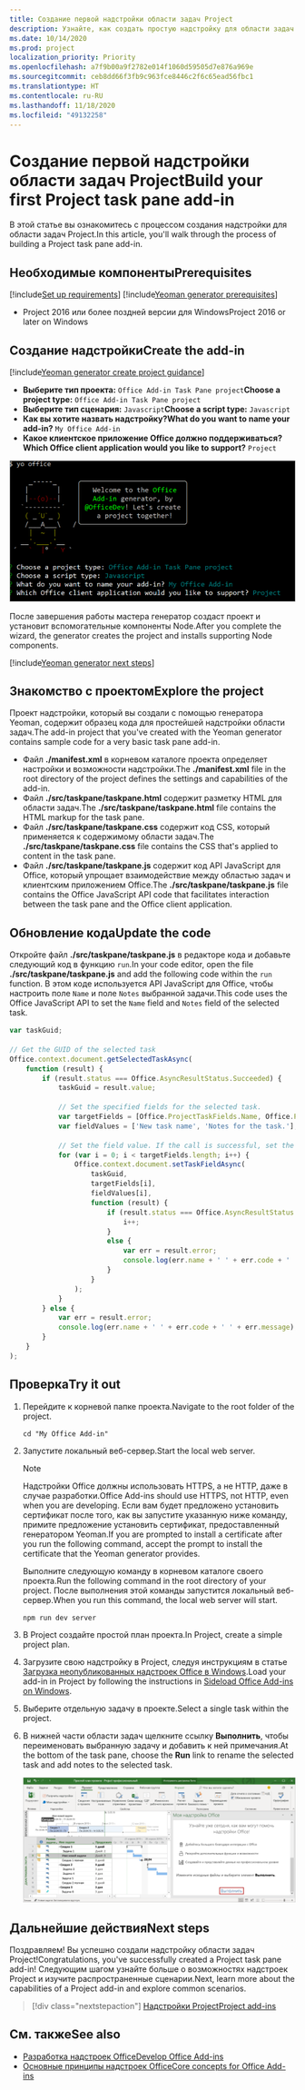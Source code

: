 ```yaml
---
title: Создание первой надстройки области задач Project
description: Узнайте, как создать простую надстройку для области задач Project, используя API JS для Office.
ms.date: 10/14/2020
ms.prod: project
localization_priority: Priority
ms.openlocfilehash: a7f9b00a9f2782e014f1060d59505d7e876a969e
ms.sourcegitcommit: ceb8dd66f3fb9c963fce8446c2f6c65ead56fbc1
ms.translationtype: HT
ms.contentlocale: ru-RU
ms.lasthandoff: 11/18/2020
ms.locfileid: "49132258"
---
```

# <a name="build-your-first-project-task-pane-add-in"></a><span data-ttu-id="4390c-103">Создание первой надстройки области задач Project</span><span class="sxs-lookup"><span data-stu-id="4390c-103">Build your first Project task pane add-in</span></span>

<span data-ttu-id="4390c-104">В этой статье вы ознакомитесь с процессом создания надстройки для области задач Project.</span><span class="sxs-lookup"><span data-stu-id="4390c-104">In this article, you'll walk through the process of building a Project task pane add-in.</span></span>

## <a name="prerequisites"></a><span data-ttu-id="4390c-105">Необходимые компоненты</span><span class="sxs-lookup"><span data-stu-id="4390c-105">Prerequisites</span></span>

[!include[Set up requirements](../includes/set-up-dev-environment-beforehand.md)]
[!include[Yeoman generator prerequisites](../includes/quickstart-yo-prerequisites.md)]

- <span data-ttu-id="4390c-106">Project 2016 или более поздней версии для Windows</span><span class="sxs-lookup"><span data-stu-id="4390c-106">Project 2016 or later on Windows</span></span>

## <a name="create-the-add-in"></a><span data-ttu-id="4390c-107">Создание надстройки</span><span class="sxs-lookup"><span data-stu-id="4390c-107">Create the add-in</span></span>

[!include[Yeoman generator create project guidance](../includes/yo-office-command-guidance.md)]

- <span data-ttu-id="4390c-108">**Выберите тип проекта:** `Office Add-in Task Pane project`</span><span class="sxs-lookup"><span data-stu-id="4390c-108">**Choose a project type:** `Office Add-in Task Pane project`</span></span>
- <span data-ttu-id="4390c-109">**Выберите тип сценария:** `Javascript`</span><span class="sxs-lookup"><span data-stu-id="4390c-109">**Choose a script type:** `Javascript`</span></span>
- <span data-ttu-id="4390c-110">**Как вы хотите назвать надстройку?**</span><span class="sxs-lookup"><span data-stu-id="4390c-110">**What do you want to name your add-in?**</span></span> `My Office Add-in`
- <span data-ttu-id="4390c-111">**Какое клиентское приложение Office должно поддерживаться?**</span><span class="sxs-lookup"><span data-stu-id="4390c-111">**Which Office client application would you like to support?**</span></span> `Project`

![Снимок экрана: запросы и ответы для генератора Yeoman в интерфейсе командной строки](../images/yo-office-project.png)

<span data-ttu-id="4390c-113">После завершения работы мастера генератор создаст проект и установит вспомогательные компоненты Node.</span><span class="sxs-lookup"><span data-stu-id="4390c-113">After you complete the wizard, the generator creates the project and installs supporting Node components.</span></span>

[!include[Yeoman generator next steps](../includes/yo-office-next-steps.md)]

## <a name="explore-the-project"></a><span data-ttu-id="4390c-114">Знакомство с проектом</span><span class="sxs-lookup"><span data-stu-id="4390c-114">Explore the project</span></span>

<span data-ttu-id="4390c-115">Проект надстройки, который вы создали с помощью генератора Yeoman, содержит образец кода для простейшей надстройки области задач.</span><span class="sxs-lookup"><span data-stu-id="4390c-115">The add-in project that you've created with the Yeoman generator contains sample code for a very basic task pane add-in.</span></span>

- <span data-ttu-id="4390c-116">Файл **./manifest.xml** в корневом каталоге проекта определяет настройки и возможности надстройки.</span><span class="sxs-lookup"><span data-stu-id="4390c-116">The **./manifest.xml** file in the root directory of the project defines the settings and capabilities of the add-in.</span></span>
- <span data-ttu-id="4390c-117">Файл **./src/taskpane/taskpane.html** содержит разметку HTML для области задач.</span><span class="sxs-lookup"><span data-stu-id="4390c-117">The **./src/taskpane/taskpane.html** file contains the HTML markup for the task pane.</span></span>
- <span data-ttu-id="4390c-118">Файл **./src/taskpane/taskpane.css** содержит код CSS, который применяется к содержимому области задач.</span><span class="sxs-lookup"><span data-stu-id="4390c-118">The **./src/taskpane/taskpane.css** file contains the CSS that's applied to content in the task pane.</span></span>
- <span data-ttu-id="4390c-119">Файл **./src/taskpane/taskpane.js** содержит код API JavaScript для Office, который упрощает взаимодействие между областью задач и клиентским приложением Office.</span><span class="sxs-lookup"><span data-stu-id="4390c-119">The **./src/taskpane/taskpane.js** file contains the Office JavaScript API code that facilitates interaction between the task pane and the Office client application.</span></span>

## <a name="update-the-code"></a><span data-ttu-id="4390c-120">Обновление кода</span><span class="sxs-lookup"><span data-stu-id="4390c-120">Update the code</span></span>

<span data-ttu-id="4390c-121">Откройте файл **./src/taskpane/taskpane.js** в редакторе кода и добавьте следующий код в функцию `run`.</span><span class="sxs-lookup"><span data-stu-id="4390c-121">In your code editor, open the file **./src/taskpane/taskpane.js** and add the following code within the `run` function.</span></span> <span data-ttu-id="4390c-122">В этом коде используется API JavaScript для Office, чтобы настроить поле `Name` и поле `Notes` выбранной задачи.</span><span class="sxs-lookup"><span data-stu-id="4390c-122">This code uses the Office JavaScript API to set the `Name` field and `Notes` field of the selected task.</span></span>

```js
var taskGuid;

// Get the GUID of the selected task
Office.context.document.getSelectedTaskAsync(
    function (result) {
        if (result.status === Office.AsyncResultStatus.Succeeded) {
            taskGuid = result.value;

            // Set the specified fields for the selected task.
            var targetFields = [Office.ProjectTaskFields.Name, Office.ProjectTaskFields.Notes];
            var fieldValues = ['New task name', 'Notes for the task.'];

            // Set the field value. If the call is successful, set the next field.
            for (var i = 0; i < targetFields.length; i++) {
                Office.context.document.setTaskFieldAsync(
                    taskGuid,
                    targetFields[i],
                    fieldValues[i],
                    function (result) {
                        if (result.status === Office.AsyncResultStatus.Succeeded) {
                            i++;
                        }
                        else {
                            var err = result.error;
                            console.log(err.name + ' ' + err.code + ' ' + err.message);
                        }
                    }
                );
            }
        } else {
            var err = result.error;
            console.log(err.name + ' ' + err.code + ' ' + err.message);
        }
    }
);
```

## <a name="try-it-out"></a><span data-ttu-id="4390c-123">Проверка</span><span class="sxs-lookup"><span data-stu-id="4390c-123">Try it out</span></span>

1. <span data-ttu-id="4390c-124">Перейдите к корневой папке проекта.</span><span class="sxs-lookup"><span data-stu-id="4390c-124">Navigate to the root folder of the project.</span></span>

    ```command&nbsp;line
    cd "My Office Add-in"
    ```

2. <span data-ttu-id="4390c-125">Запустите локальный веб-сервер.</span><span class="sxs-lookup"><span data-stu-id="4390c-125">Start the local web server.</span></span>

    > [!NOTE]
    > <span data-ttu-id="4390c-126">Надстройки Office должны использовать HTTPS, а не HTTP, даже в случае разработки.</span><span class="sxs-lookup"><span data-stu-id="4390c-126">Office Add-ins should use HTTPS, not HTTP, even when you are developing.</span></span> <span data-ttu-id="4390c-127">Если вам будет предложено установить сертификат после того, как вы запустите указанную ниже команду, примите предложение установить сертификат, предоставленный генератором Yeoman.</span><span class="sxs-lookup"><span data-stu-id="4390c-127">If you are prompted to install a certificate after you run the following command, accept the prompt to install the certificate that the Yeoman generator provides.</span></span>

    <span data-ttu-id="4390c-128">Выполните следующую команду в корневом каталоге своего проекта.</span><span class="sxs-lookup"><span data-stu-id="4390c-128">Run the following command in the root directory of your project.</span></span> <span data-ttu-id="4390c-129">После выполнения этой команды запустится локальный веб-сервер.</span><span class="sxs-lookup"><span data-stu-id="4390c-129">When you run this command, the local web server will start.</span></span>

    ```command&nbsp;line
    npm run dev server
    ```

3. <span data-ttu-id="4390c-130">В Project создайте простой план проекта.</span><span class="sxs-lookup"><span data-stu-id="4390c-130">In Project, create a simple project plan.</span></span>

4. <span data-ttu-id="4390c-131">Загрузите свою надстройку в Project, следуя инструкциям в статье [Загрузка неопубликованных надстроек Office в Windows](../testing/create-a-network-shared-folder-catalog-for-task-pane-and-content-add-ins.md).</span><span class="sxs-lookup"><span data-stu-id="4390c-131">Load your add-in in Project by following the instructions in [Sideload Office Add-ins on Windows](../testing/create-a-network-shared-folder-catalog-for-task-pane-and-content-add-ins.md).</span></span>

5. <span data-ttu-id="4390c-132">Выберите отдельную задачу в проекте.</span><span class="sxs-lookup"><span data-stu-id="4390c-132">Select a single task within the project.</span></span>

6. <span data-ttu-id="4390c-133">В нижней части области задач щелкните ссылку **Выполнить**, чтобы переименовать выбранную задачу и добавить к ней примечания.</span><span class="sxs-lookup"><span data-stu-id="4390c-133">At the bottom of the task pane, choose the **Run** link to rename the selected task and add notes to the selected task.</span></span>

    ![Снимок экрана: приложение Project с загруженной надстройкой области задач](../images/project-quickstart-addin-1.png)

## <a name="next-steps"></a><span data-ttu-id="4390c-135">Дальнейшие действия</span><span class="sxs-lookup"><span data-stu-id="4390c-135">Next steps</span></span>

<span data-ttu-id="4390c-136">Поздравляем! Вы успешно создали надстройку области задач Project!</span><span class="sxs-lookup"><span data-stu-id="4390c-136">Congratulations, you've successfully created a Project task pane add-in!</span></span> <span data-ttu-id="4390c-137">Следующим шагом узнайте больше о возможностях надстроек Project и изучите распространенные сценарии.</span><span class="sxs-lookup"><span data-stu-id="4390c-137">Next, learn more about the capabilities of a Project add-in and explore common scenarios.</span></span>

> [!div class="nextstepaction"]
> [<span data-ttu-id="4390c-138">Надстройки Project</span><span class="sxs-lookup"><span data-stu-id="4390c-138">Project add-ins</span></span>](../project/project-add-ins.md)

## <a name="see-also"></a><span data-ttu-id="4390c-139">См. также</span><span class="sxs-lookup"><span data-stu-id="4390c-139">See also</span></span>

- [<span data-ttu-id="4390c-140">Разработка надстроек Office</span><span class="sxs-lookup"><span data-stu-id="4390c-140">Develop Office Add-ins</span></span>](../develop/develop-overview.md)
- [<span data-ttu-id="4390c-141">Основные принципы надстроек Office</span><span class="sxs-lookup"><span data-stu-id="4390c-141">Core concepts for Office Add-ins</span></span>](../overview/core-concepts-office-add-ins.md)
